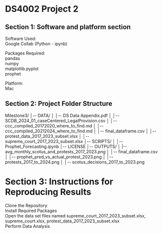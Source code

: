 # DS4002 Project 2

## Section 1: Software and platform section
Software Used: <br>
Google Collab (Python - ipynb)

Packages Required:<br>
pandas<br>
numpy<br>
matplotlib.pyplot<br>
prophet<br>

Platform:<br>
Mac 

## Section 2: Project Folder Structure<br>
Milestone3/
│-- DATA/
│   │-- DS Data Appendix.pdf
│   │-- SCDB_2024_01_caseCentered_LegalProvision.csv
│   │-- ccc_compiled_20172020_where_to_find.md
│   │-- ccc_compiled_20212024_where_to_find.md
│   │-- final_dataframe.csv
│   │-- protest_data_2017_2023_subset.xlsx
│   │-- supreme_court_2017_2023_subset.xlsx
│-- SCRIPTS/
│   │-- Prophet_Forecasting.ipynb
│-- LICENSE
│-- OUTPUTS/
│   |-- avg_monthly_scotus_and_protests_2017_2023.png
│   │-- final_dataframe.csv
│   │-- prophet_pred_vs_actual_protest_2023.png
│   │-- protests_2017_to_2024.png
│   │-- scotus_decisions_2017_to_2023.png

# Section 3: Instructions for Reproducing Results<br>
Clone the Repository<br>
Install Required Packages<br>
Open the data set files named supreme_court_2017_2023_subset.xlsx, supreme_court.xlsx, protest_data_2017_2023_subset.xlsx<br>
Perform Data Analysis<br>

